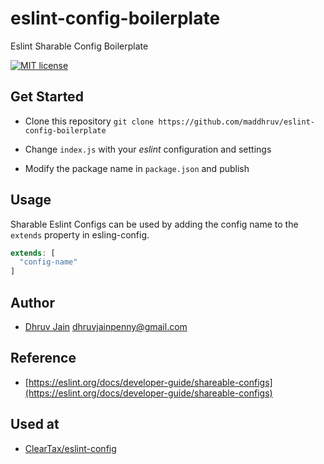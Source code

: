 # eslint-config-boilerplate

Eslint Sharable Config Boilerplate

[![MIT license](https://img.shields.io/badge/License-MIT-blue.svg)](https://lbesson.mit-license.org/)

## Get Started

- Clone this repository
  `git clone https://github.com/maddhruv/eslint-config-boilerplate`

- Change `index.js` with your _eslint_ configuration and settings

- Modify the package name in `package.json` and publish

## Usage

Sharable Eslint Configs can be used by adding the config name to the `extends` property in esling-config.

```js
extends: [
  "config-name"
]
```

## Author

- [Dhruv Jain](https://github.com/maddhruv) <dhruvjainpenny@gmail.com>

## Reference

- [https://eslint.org/docs/developer-guide/shareable-configs](https://eslint.org/docs/developer-guide/shareable-configs)

## Used at

- [ClearTax/eslint-config](https://github.com/ClearTax/eslint-config)
